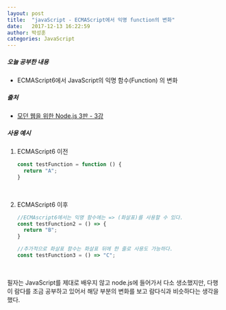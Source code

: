 ```yaml
---
layout: post
title:  "javaScript - ECMAScript에서 익명 function의 변화"
date:   2017-12-13 16:22:59
author: 박성훈
categories: JavaScript
---
```



##### 오늘 공부한 내용

- ECMAScript6에서 JavaScript의 익명 함수(Function) 의 변화

##### 출처

- [모던 웹을 위한 Node.js 3판 - 3강](https://www.youtube.com/watch?v=9ueu3z2yu-k&list=PL9kzervdzKxy-c7UQgZbnZIr14DCPM87j&index=3)



#####  사용 예시

1. ECMAScript6 이전

   ```javascript
   const testFunction = function () {
     return "A";
   }
   ```

   ​

2. ECMAScript6 이후

   ```javascript
   //ECMAscript6에서는 익명 함수에는 => (화살표)를 사용할 수 있다.
   const testFunction2 = () => {
     return "B";
   }

   //추가적으로 화살표 함수는 화살표 뒤에 한 줄로 사용도 가능하다.
   const testFunction3 = () => "C";

   ```

   ​

필자는 JavaScript를 제대로 배우지 않고 node.js에 들어가서 다소 생소했지만, 다행이 람다를 조금 공부하고 있어서 해당 부분의 변화를 보고 람다식과 비슷하다는 생각을 했다.
